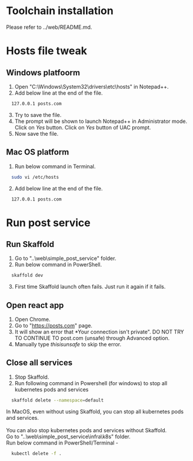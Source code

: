 # Toolchain installation
Please refer to ../web/README.md.

# Hosts file tweak

## Windows platfoorm
1. Open "C:\Windows\System32\drivers\etc\hosts" in Notepad++.
2. Add below line at the end of the file.
```sh
  127.0.0.1 posts.com
```
3. Try to save the file.
4. The prompt will be shown to launch Notepad++ in Administrator mode. Click on *Yes* button. Click on *Yes* button of UAC prompt.
5. Now save the file.

## Mac OS platform
1. Run below command in Terminal.
```sh
  sudo vi /etc/hosts
```
2. Add below line at the end of the file.
```sh
  127.0.0.1 posts.com
```


# Run post service

## Run Skaffold
1. Go to "..\web\simple_post_service" folder.
2. Run below command in PowerShell.
```sh
  skaffold dev
```
3. First time Skaffold launch often fails. Just run it again if it fails.

## Open react app
1. Open Chrome.
2. Go to "https://posts.com" page.
3. It will show an error that *Your connection isn't private". DO NOT TRY TO CONTINUE TO post.com (unsafe) through Advanced option.
4. Manually type *thisisunsafe* to skip the error.

## Close all services
1. Stop Skaffold.
2. Run following command in Powershell (for windows) to stop all kubernetes pods and services
```sh
  skaffold delete --namespace=default
```
In MacOS, even without using Skaffold, you can stop all kubernetes pods and services.<br/>
<br/>
You can also stop kubernetes pods and services without Skaffold.<br/>
Go to "..\web\simple_post_service\infra\k8s" folder.<br/>
Run below command in PowerShell/Terminal -
```sh
  kubectl delete -f .
```
